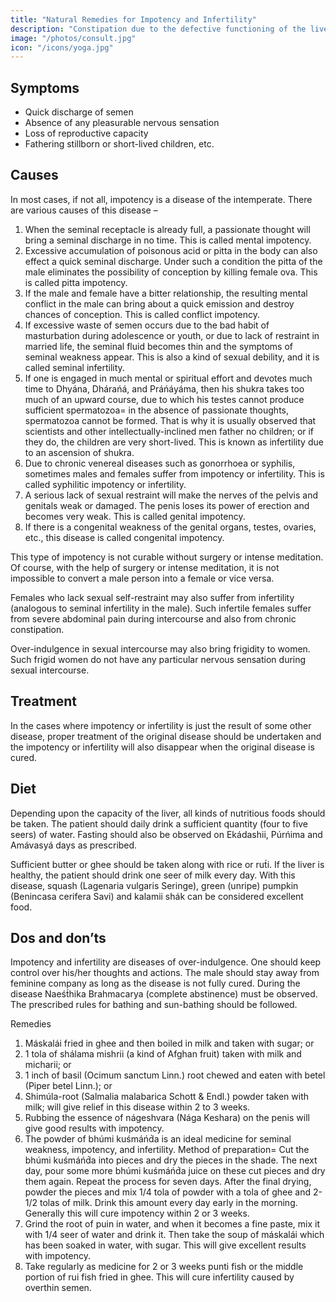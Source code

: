 ```yaml
---
title: "Natural Remedies for Impotency and Infertility"
description: "Constipation due to the defective functioning of the liver is the main cause of piles, but generally no serious ailment can develop for one reason only"
image: "/photos/consult.jpg"
icon: "/icons/yoga.jpg"
---
```





## Symptoms

- Quick discharge of semen
- Absence of any pleasurable nervous sensation
- Loss of reproductive capacity
- Fathering stillborn or short-lived children, etc.


## Causes

In most cases, if not all, impotency is a disease of the intemperate. There are various causes of this disease –

1. When the seminal receptacle is already full, a passionate thought will bring a seminal discharge in no time. This is called mental impotency.
2. Excessive accumulation of poisonous acid or pitta in the body can also effect a quick seminal discharge. Under such a condition the pitta of the male eliminates the possibility of conception by killing female ova. This is called pitta impotency.
3. If the male and female have a bitter relationship, the resulting mental conflict in the male can bring about a quick emission and destroy chances of conception. This is called conflict impotency.
4. If excessive waste of semen occurs due to the bad habit of masturbation during adolescence or youth, or due to lack of restraint in married life, the seminal fluid becomes thin and the symptoms of seminal weakness appear. This is also a kind of sexual debility, and it is called seminal infertility.
5. If one is engaged in much mental or spiritual effort and devotes much time to Dhyána, Dhárańá, and Práńáyáma, then his shukra takes too much of an upward course, due to which his testes cannot produce sufficient spermatozoa= in the absence of passionate thoughts, spermatozoa cannot be formed. That is why it is usually observed that scientists and other intellectually-inclined men father no children; or if they do, the children are very short-lived. This is known as infertility due to an ascension of shukra.
6. Due to chronic venereal diseases such as gonorrhoea or syphilis, sometimes males and females suffer from impotency or infertility. This is called syphilitic impotency or infertility.
7. A serious lack of sexual restraint will make the nerves of the pelvis and genitals weak or damaged. The penis loses its power of erection and becomes very weak. This is called genital impotency.
8. If there is a congenital weakness of the genital organs, testes, ovaries, etc., this disease is called congenital impotency. 

This type of impotency is not curable without surgery or intense meditation. Of course, with the help of surgery or intense meditation, it is not impossible to convert a male person into a female or vice versa.

Females who lack sexual self-restraint may also suffer from infertility (analogous to seminal infertility in the male). Such infertile females suffer from severe abdominal pain during intercourse and also from chronic constipation.

Over-indulgence in sexual intercourse may also bring frigidity to women. Such frigid women do not have any particular nervous sensation during sexual intercourse.


## Treatment

<!-- Morning – Utkśepa Mudrá, Bandhatraya Yoga Mudrá, Mayurásana, Karmásana and Ámbhasii Mudrá or Ámbhasii Práńáyáma.
Evening – Sarváuṋgásana, Matsyamudrá, Padahastásana, Matsyendrásana and Vajrásana.
 -->

In the cases where impotency or infertility is just the result of some other disease, proper treatment of the original disease should be undertaken and the impotency or infertility will also disappear when the original disease is cured.


## Diet

Depending upon the capacity of the liver, all kinds of nutritious foods should be taken. The patient should daily drink a sufficient quantity (four to five seers) of water. Fasting should also be observed on Ekádashii, Púrńima and Amávasyá days as prescribed.

Sufficient butter or ghee should be taken along with rice or rut́i. If the liver is healthy, the patient should drink one seer of milk every day. With this disease, squash (Lagenaria vulgaris Seringe), green (unripe) pumpkin (Benincasa cerifera Savi) and kalamii shák can be considered excellent food.


## Dos and don’ts

Impotency and infertility are diseases of over-indulgence. One should keep control over his/her thoughts and actions. The male should stay away from feminine company as long as the disease is not fully cured. During the disease Naeśt́hika Brahmacarya (complete abstinence) must be observed. The prescribed rules for bathing and sun-bathing should be followed.

Remedies

1. Máskalái fried in ghee and then boiled in milk and taken with sugar; or
2. 1 tola of shálama mishrii (a kind of Afghan fruit) taken with milk and micharii; or
3. 1 inch of basil (Ocimum sanctum Linn.) root chewed and eaten with betel (Piper betel Linn.); or
4. Shimúla-root (Salmalia malabarica Schott & Endl.) powder taken with milk; will give relief in this disease within 2 to 3 weeks.
5. Rubbing the essence of nágeshvara (Nága Keshara) on the penis will give good results with impotency.
6. The powder of bhúmi kuśmáńd́a is an ideal medicine for seminal weakness, impotency, and infertility.
Method of preparation= Cut the bhúmi kuśmáńd́a into pieces and dry the pieces in the shade. The next day, pour some more bhúmi kuśmáńd́a juice on these cut pieces and dry them again. Repeat the process for seven days. After the final drying, powder the pieces and mix 1/4 tola of powder with a tola of ghee and 2-1/2 tolas of milk. Drink this amount every day early in the morning. Generally this will cure impotency within 2 or 3 weeks.
7. Grind the root of puin in water, and when it becomes a fine paste, mix it with 1/4 seer of water and drink it. Then take the soup of máskalái which has been soaked in water, with sugar. This will give excellent results with impotency.
8. Take regularly as medicine for 2 or 3 weeks punti fish or the middle portion of rui fish fried in ghee. This will cure infertility caused by overthin semen.